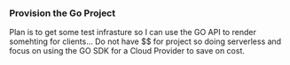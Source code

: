 ### Provision the Go Project

Plan is to get some test infrasture so I can use the GO API to render somehting for clients... Do not have $$ for project so doing serverless and focus on using the GO SDK for a Cloud Provider to save on cost.
